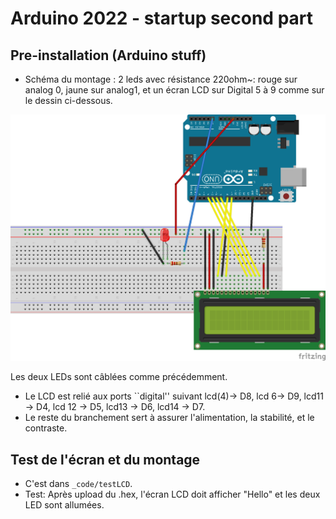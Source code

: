 # Arduino 2022 - startup second part

## Pre-installation (Arduino stuff)

* Schéma du montage : 2 leds avec résistance 220ohm~: rouge sur analog 0, jaune sur analog1, et un écran LCD sur Digital 5 à 9 comme sur le dessin ci-dessous.

<p align="center">
  <img src="figs/leds_et_lcd_bb.png"/>
</p>

Les deux LEDs sont câblées comme précédemment.
* Le LCD est relié aux ports ``digital'' suivant lcd(4)-> D8, lcd 6->
  D9, lcd11 -> D4, lcd 12 -> D5, lcd13 -> D6, lcd14 -> D7.
* Le reste du branchement sert à assurer l'alimentation, la
  stabilité, et le contraste.


## Test de l'écran et du montage

* C'est dans `_code/testLCD`.
* Test: Après upload du .hex, l'écran LCD doit afficher "Hello" et les deux LED sont allumées.
